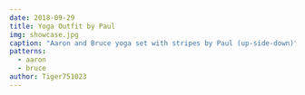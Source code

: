 ```yaml
---
date: 2018-09-29
title: Yoga Outfit by Paul
img: showcase.jpg
caption: "Aaron and Bruce yoga set with stripes by Paul (up-side-down)"
patterns:
  - aaron
  - bruce
author: Tiger751023
---
```


